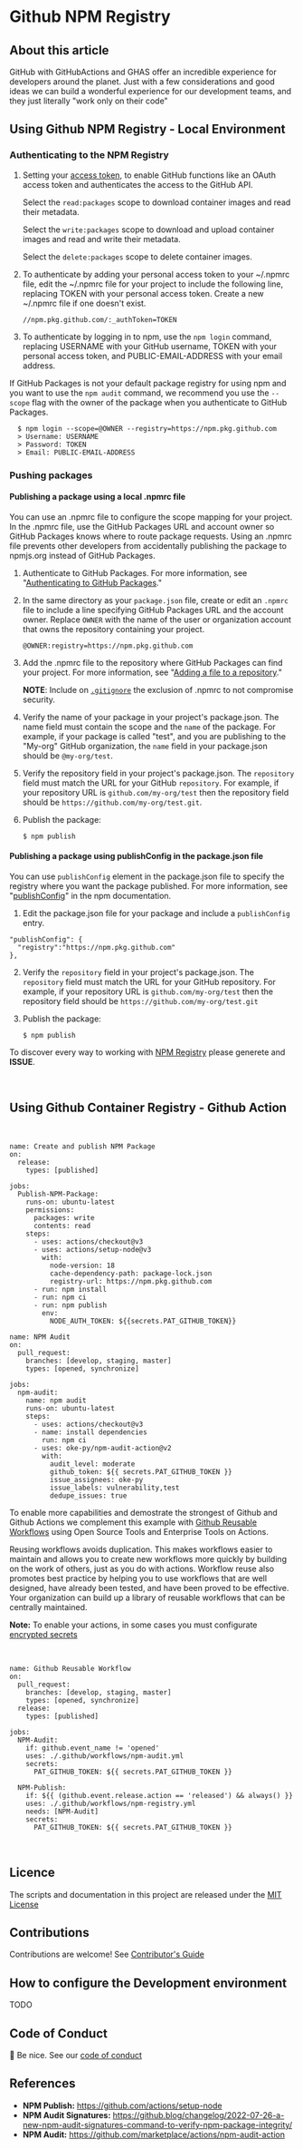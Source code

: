 # Github NPM Registry

## About this article

GitHub with GitHubActions and GHAS offer an incredible experience for developers around the planet. Just with a few considerations and good ideas we can build a wonderful experience for our development teams, and they just literally "work only on their code"

## Using Github NPM Registry - Local Environment

### Authenticating to the NPM Registry

1. Setting your [access token](https://docs.github.com/en/packages/learn-github-packages/about-permissions-for-github-packages#about-scopes-and-permissions-for-package-registries), to enable GitHub functions like an OAuth access token and authenticates the access to the GitHub API.

    Select the ```read:packages``` scope to download container images and read their metadata.

    Select the ```write:packages``` scope to download and upload container images and read and write their metadata.

    Select the ```delete:packages``` scope to delete container images.

2. To authenticate by adding your personal access token to your ~/.npmrc file, edit the ~/.npmrc file for your project to include the following line, replacing TOKEN with your personal access token. Create a new ~/.npmrc file if one doesn't exist.

    ```
    //npm.pkg.github.com/:_authToken=TOKEN
    ```
3. To authenticate by logging in to npm, use the ```npm login``` command, replacing USERNAME with your GitHub username, TOKEN with your personal access token, and PUBLIC-EMAIL-ADDRESS with your email address.

If GitHub Packages is not your default package registry for using npm and you want to use the ```npm audit``` command, we recommend you use the ```--scope``` flag with the owner of the package when you authenticate to GitHub Packages.

```
  $ npm login --scope=@OWNER --registry=https://npm.pkg.github.com
  > Username: USERNAME
  > Password: TOKEN
  > Email: PUBLIC-EMAIL-ADDRESS
```

### Pushing packages

#### Publishing a package using a local .npmrc file

You can use an .npmrc file to configure the scope mapping for your project. In the .npmrc file, use the GitHub Packages URL and account owner so GitHub Packages knows where to route package requests. Using an .npmrc file prevents other developers from accidentally publishing the package to npmjs.org instead of GitHub Packages.

1. Authenticate to GitHub Packages. For more information, see "[Authenticating to GitHub Packages](https://docs.github.com/en/packages/working-with-a-github-packages-registry/working-with-the-npm-registry#authenticating-to-github-packages)."
2. In the same directory as your ```package.json``` file, create or edit an ```.npmrc``` file to include a line specifying GitHub Packages URL and the account owner. Replace ```OWNER``` with the name of the user or organization account that owns the repository containing your project.

    ```
    @OWNER:registry=https://npm.pkg.github.com
    ```

3. Add the .npmrc file to the repository where GitHub Packages can find your project. For more information, see "[Adding a file to a repository](https://docs.github.com/en/repositories/working-with-files/managing-files/adding-a-file-to-a-repository)."

    **NOTE**: Include on [```.gitignore```](https://docs.github.com/en/get-started/getting-started-with-git/ignoring-files) the exclusion of .npmrc to not compromise security.

4. Verify the name of your package in your project's package.json. The name field must contain the scope and the ```name``` of the package. For example, if your package is called "test", and you are publishing to the "My-org" GitHub organization, the ```name``` field in your package.json should be ```@my-org/test```.

5. Verify the repository field in your project's package.json. The ```repository``` field must match the URL for your GitHub ```repository```. For example, if your repository URL is ```github.com/my-org/test``` then the repository field should be ```https://github.com/my-org/test.git```.

6. Publish the package:

    ```
    $ npm publish
    ```

#### Publishing a package using publishConfig in the package.json file

You can use ```publishConfig``` element in the package.json file to specify the registry where you want the package published. For more information, see "[publishConfig](https://docs.npmjs.com/files/package.json#publishconfig)" in the npm documentation.

1. Edit the package.json file for your package and include a ```publishConfig``` entry.

```
"publishConfig": {
  "registry":"https://npm.pkg.github.com"
},
```

2. Verify the ```repository``` field in your project's package.json. The ```repository``` field must match the URL for your GitHub repository. For example, if your repository URL is ```github.com/my-org/test``` then the repository field should be ```https://github.com/my-org/test.git```

3. Publish the package:

      ```
      $ npm publish
      ```
To discover every way to working with [NPM Registry](https://docs.github.com/en/packages/working-with-a-github-packages-registry/working-with-the-npm-registry) please generete and **ISSUE**.

<br>

## Using Github Container Registry - Github Action
<br>

```
name: Create and publish NPM Package
on:
  release:
    types: [published]

jobs:
  Publish-NPM-Package:
    runs-on: ubuntu-latest
    permissions:
      packages: write
      contents: read
    steps:
      - uses: actions/checkout@v3
      - uses: actions/setup-node@v3
        with:
          node-version: 18
          cache-dependency-path: package-lock.json
          registry-url: https://npm.pkg.github.com
      - run: npm install
      - run: npm ci
      - run: npm publish
        env:
          NODE_AUTH_TOKEN: ${{secrets.PAT_GITHUB_TOKEN}}
```
```
name: NPM Audit
on:
  pull_request: 
    branches: [develop, staging, master]
    types: [opened, synchronize]

jobs:
  npm-audit:
    name: npm audit
    runs-on: ubuntu-latest
    steps:
      - uses: actions/checkout@v3
      - name: install dependencies
        run: npm ci
      - uses: oke-py/npm-audit-action@v2
        with:
          audit_level: moderate
          github_token: ${{ secrets.PAT_GITHUB_TOKEN }}
          issue_assignees: oke-py
          issue_labels: vulnerability,test
          dedupe_issues: true
```

To enable more capabilities and demostrate the strongest of Github and Github Actions we complement this example with [Github Reusable Workflows](https://docs.github.com/en/actions/using-workflows/reusing-workflows) using Open Source Tools and Enterprise Tools on Actions.

Reusing workflows avoids duplication. This makes workflows easier to maintain and allows you to create new workflows more quickly by building on the work of others, just as you do with actions. Workflow reuse also promotes best practice by helping you to use workflows that are well designed, have already been tested, and have been proved to be effective. Your organization can build up a library of reusable workflows that can be centrally maintained.

**Note:** To enable your actions, in some cases you must configurate [encrypted secrets](https://docs.github.com/en/enterprise-cloud@latest/actions/security-guides/encrypted-secrets)

<br>

```
name: Github Reusable Workflow
on:
  pull_request: 
    branches: [develop, staging, master]
    types: [opened, synchronize]
  release:
    types: [published]

jobs:
  NPM-Audit:
    if: github.event_name != 'opened'
    uses: ./.github/workflows/npm-audit.yml
    secrets:
      PAT_GITHUB_TOKEN: ${{ secrets.PAT_GITHUB_TOKEN }}
  
  NPM-Publish:
    if: ${{ (github.event.release.action == 'released') && always() }}
    uses: ./.github/workflows/npm-registry.yml
    needs: [NPM-Audit]
    secrets:
      PAT_GITHUB_TOKEN: ${{ secrets.PAT_GITHUB_TOKEN }}
```
<br>

## Licence

The scripts and documentation in this project are released under the [MIT License](./LICENSE)
## Contributions

Contributions are welcome! See [Contributor's Guide](./docs/contributors.md)

## How to configure the Development environment

TODO

## Code of Conduct

👋 Be nice. See our [code of conduct](./docs/code_of_conduct.md)

## References

+ **NPM Publish:** https://github.com/actions/setup-node
+ **NPM Audit Signatures:** https://github.blog/changelog/2022-07-26-a-new-npm-audit-signatures-command-to-verify-npm-package-integrity/
+ **NPM Audit:** https://github.com/marketplace/actions/npm-audit-action

